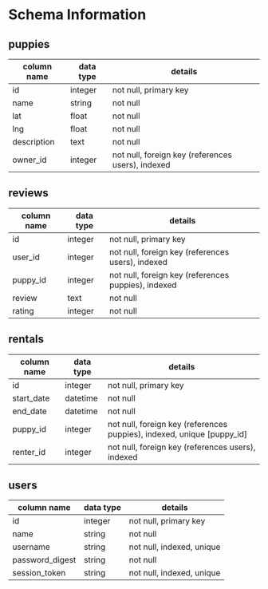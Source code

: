 # Schema Information

## puppies
column name | data type | details
------------|-----------|-----------------------
id          | integer   | not null, primary key
name        | string    | not null
lat         | float     | not null
lng         | float     | not null
description | text      | not null
owner_id    | integer   | not null, foreign key (references users), indexed

## reviews
column name | data type | details
------------|-----------|-----------------------
id          | integer   | not null, primary key
user_id     | integer   | not null, foreign key (references users), indexed
puppy_id    | integer   | not null, foreign key (references puppies), indexed
review      | text      | not null
rating      | integer   | not null


## rentals
column name | data type | details
------------|-----------|-----------------------
id          | integer   | not null, primary key
start_date  | datetime  | not null
end_date    | datetime  | not null
puppy_id    | integer   | not null, foreign key (references puppies), indexed, unique [puppy_id]
renter_id   | integer   | not null, foreign key (references users), indexed

## users
column name     | data type | details
----------------|-----------|-----------------------
id              | integer   | not null, primary key
name            | string    | not null
username        | string    | not null, indexed, unique
password_digest | string    | not null
session_token   | string    | not null, indexed, unique
